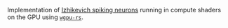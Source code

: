 
Implementation of [Izhikevich spiking
neurons](https://www.izhikevich.org/publications/spikes.pdf) running in
compute shaders on the GPU using [`wgpu-rs`](https://github.com/gfx-rs/wgpu-rs).

